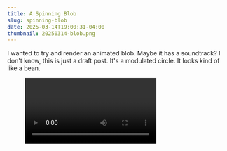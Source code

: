 ```yaml
---
title: A Spinning Blob
slug: spinning-blob
date: 2025-03-14T19:00:31-04:00
thumbnail: 20250314-blob.png
---
```

I wanted to try and render an animated blob. Maybe it has a soundtrack? I don't know, this is just a draft post. It's a modulated circle. It looks kind of like a bean.

<figure>
  <video autoplay playsinline controls loop>
    <source src="20250317_201706588_sketch_250313_Blob_sSXe8.mp4" poster="20250314-blob.png" type="video/mp4">
    Your browser does not support the video tag.
  </video>
</figure>